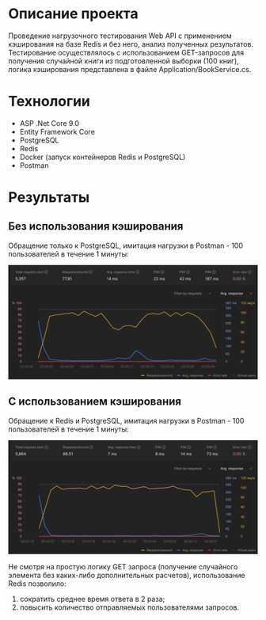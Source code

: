 # Описание проекта
Проведение нагрузочного тестирования Web API с применением кэширования на базе Redis и без него, анализ полученных результатов. Тестирование осуществлялось с использованием GET-запросов для получения случайной книги из подготовленной выборки (100 книг), логика кэширования представлена в файле Application/BookService.cs.
 
 # Технологии 
 - ASP .Net Core 9.0
 - Entity Framework Core
 - PostgreSQL
 - Redis
 - Docker (запуск контейнеров Redis и PostgreSQL)
 - Postman
 
# Результаты
## Без использования кэширования
Обращение только к PostgreSQL, имитация нагрузки в Postman - 100 пользователей в течение 1 минуты:

 ![screen1](https://github.com/arty0mst/RedisSpeedExperiment/blob/master/Screenshots/screen1.png)

## C использованием кэширования
Обращение к Redis и PostgreSQL, имитация нагрузки в Postman - 100 пользователей в течение 1 минуты:

 ![screen1](https://github.com/arty0mst/RedisSpeedExperiment/blob/master/Screenshots/screen2.png)


Не смотря на простую логику GET запроса (получение случайного элемента без каких-либо дополнительных расчетов), использование Redis позволило: 
1) сократить среднее время ответа в 2 раза;
2) повысить количество отправляемых пользователями запросов.

